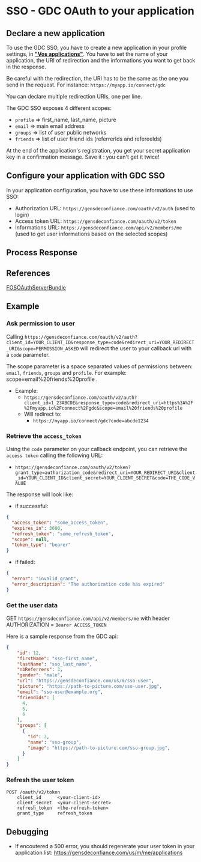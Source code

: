 # SSO - GDC OAuth to your application

## Declare a new application

To use the GDC SSO, you have to create a new application in your profile settings, in [**"Vos applications"**](https://gensdeconfiance.com/us/m/me/applications).
You have to set the name of your application, the URI of redirection and the informations you want to get back in the response.

Be careful with the redirection, the URI has to be the same as the one you send in the request.
For instance: `https://myapp.io/connect/gdc`

You can declare multiple redirection URIs, one per line.

The GDC SSO exposes 4 different scopes:
- `profile` => first_name, last_name, picture
- `email` => main email address
- `groups` => list of user public networks
- `friends` => list of user friend ids (referrerIds and refereeIds)

At the end of the application's registration, you get your secret application key in a confirmation message. Save it : you can't get it twice!

## Configure your application with GDC SSO

In your application configuration, you have to use these informations to use SSO:

- Authorization URL: `https://gensdeconfiance.com/oauth/v2/auth` (used to login)
- Access token URL: `https://gensdeconfiance.com/oauth/v2/token`
- Informations URL: `https://gensdeconfiance.com/api/v2/members/me` (used to get user informations based on the selected scopes)

## Process Response

## References

[FOSOAuthServerBundle](https://github.com/FriendsOfSymfony/FOSOAuthServerBundle/blob/master/Resources/doc/index.md)

## Example

### Ask permission to user

Calling `https://gensdeconfiance.com/oauth/v2/auth?client_id=YOUR_CLIENT_ID&response_type=code&redirect_uri=YOUR_REDIRECT_URI&scope=PERMISSION_ASKED` will redirect the user to your callback url with a `code` parameter.

The scope parameter is a space separated values of permissions between: ``email``, ``friends``, ``groups`` and ``profile``. For example: scope=email%20friends%20profile .

* Example:
  * `https://gensdeconfiance.com/oauth/v2/auth?client_id=1_23ABCDE&response_type=code&redirect_uri=https%3A%2F%2Fmyapp.io%2Fconnect%2Fgdc&scope=email%20friends%20profile`
  * Will redirect to:
    * `https://myapp.io/connect/gdc?code=abcde1234`

### Retrieve the `access_token`

Using the `code` parameter on your callback endpoint, you can retrieve the `access token` calling the following URL:
* `https://gensdeconfiance.com/oauth/v2/token?grant_type=authorization_code&redirect_uri=YOUR_REDIRECT_URI&client_id=YOUR_CLIENT_ID&client_secret=YOUR_CLIENT_SECRET&code=THE_CODE_VALUE`

The response will look like:
* if successful:
```json
{
  "access_token": "some_access_token",
  "expires_in": 3600,
  "refresh_token": "some_refresh_token",
  "scope": null,
  "token_type": "bearer"
}
```
* if failed:
```json
{
  "error": "invalid_grant",
  "error_description": "The authorization code has expired"
}
```

### Get the user data
GET `https://gensdeconfiance.com/api/v2/members/me` with header AUTHORIZATION = `Bearer ACCESS_TOKEN`

Here is a sample response from the GDC api:

```json
{
    "id": 12,
    "firstName": "sso-first_name",
    "lastName": "sso_last_name",
    "nbReferrers": 3,
    "gender": "male",
    "url": "https://gensdeconfiance.com/us/m/sso-user",
    "picture": "https://path-to-picture.com/sso-user.jpg",
    "email": "sso-user@example.org",
    "friendIds": [
      4,
      5,
      6
    ],
    "groups": [
      {
        "id": 3,
        "name": "sso-group",
        "image": "https://path-to-picture.com/sso-group.jpg",
      }
    ]
}
```

### Refresh the user token
```
POST /oauth/v2/token
    client_id      <your-client-id>
    client_secret  <your-client-secret>
    refresh_token  <the-refresh-token>
    grant_type     refresh_token  
```


## Debugging

* If encoutered a 500 error, you should regenerate your user token in your application list: https://gensdeconfiance.com/us/m/me/applications
